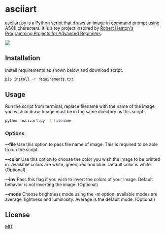 # asciiart

asciiart.py is a Python script that draws an image in command prompt using ASCII characters. It is a toy project inspired by [Robert Heaton's Programming Projects for Advanced Beginners](https://robertheaton.com/2018/12/08/programming-projects-for-advanced-beginners/).

![](https://github.com/yusuf-madkour/toy-projects/blob/master/1-%20ASCII%20art/demo.gif)

## Installation

Install requirements as shown below and download script.

```bash
pip install -r requirements.txt
```

## Usage

Run the script from terminal, replace filename with the name of the image you wish to draw. Image must be in the same directory as this script.

```bash
python asciiart.py -f filename
```

### Options

**--file**
Use this option to pass file name of image. This is required to be able to run the script.

**--color**
Use this option to choose the color you wish the image to be printed in. Available colors are white, green, red and blue. Default color is white. (Optional)

**--inv**
Pass this flag if you wish to invert the colors of your image. Default behavior is not inverting the image. (Optional)

**--mode**
Choose brightness mode using the -m option, available modes are average, lightness and luminosity. Average is the default mode. (Optional)

## License

[MIT](https://choosealicense.com/licenses/mit/)
